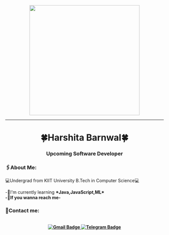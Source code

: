 <div id="headeer" align="center">
  <img src="https://user-images.githubusercontent.com/59734313/157189039-c09b3e38-9f42-42c0-ab54-14f1574190a7.gif" width="350" height="350"/>
  <hr>
</div>
<h1 align="center">🍀Harshita Barnwal🍀</h1>
<h3 align="center"><b>Upcoming Software Developer</b></h3>
  <h3 align="left">🖇About Me:</h3>
  <p>💻Undergrad from KIIT University B.Tech in Computer Science💻</p>
-🌼I'm currently learning <b>*Java,JavaScript,ML*<b>
  <br>
-📠If you wanna reach me-
<h3 align="left">📌Contact me:</h3>
<br>
<div id="badges" align="center">
<a href="https://mail.google.com/mail/?view=cm&fs=1&to=21052665@kiit.ac.in&su=SUBJECT&body=BODY" target="_blank">
<img src="https://img.shields.io/badge/Gmail-D14836?style=for-the-badge&logo=gmail&logoColor=white" alt="Gmail Badge"/>
</a>
<a href="https://t.me/Harshyz009"> 
    <img src="https://img.shields.io/badge/Telegram-%23000000.svg?&style=for-the-badge&logo=Telegram&logoColor=white"alt="Telegram Badge" /> 
  </a> 
<!--    <a href="https://wa.link/y7e6yz" target="_blank"> 
    <img src="https://img.shields.io/badge/Whatsapp-25D366?style=for-the-badge&logo=Whatsapp&logoColor=white" alt="WhatsApp Badge"/> 
</a> -->
  
  </div>
   <br>
  
  
           

